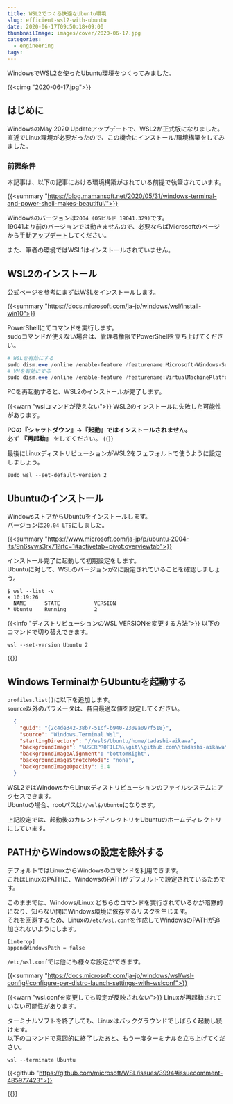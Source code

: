 ```yaml
---
title: WSL2でつくる快適なUbuntu環境
slug: efficient-wsl2-with-ubuntu
date: 2020-06-17T09:50:18+09:00
thumbnailImage: images/cover/2020-06-17.jpg
categories:
  - engineering
tags:
---
```


WindowsでWSL2を使ったUbuntu環境をつくってみました。

<!--more-->

{{<cimg "2020-06-17.jpg">}}

<!--toc-->


はじめに
--------

WindowsのMay 2020 Updateアップデートで、WSL2が正式版になりました。  
直近でLinux環境が必要だったので、この機会にインストール/環境構築をしてみました。

### 前提条件

本記事は、以下の記事における環境構築がされている前提で執筆されています。

{{<summary "https://blog.mamansoft.net/2020/05/31/windows-terminal-and-power-shell-makes-beautiful/">}}

Windowsのバージョンは`2004 (OSビルド 19041.329)`です。  
19041より前のバージョンでは動きませんので、必要ならばMicrosoftのページから[手動アップデート]してください。

[手動アップデート]: https://www.microsoft.com/ja-jp/software-download/windows10

また、筆者の環境ではWSL1はインストールされていません。


WSL2のインストール
------------------

公式ページを参考にまずはWSLをインストールします。

{{<summary "https://docs.microsoft.com/ja-jp/windows/wsl/install-win10">}}

PowerShellにてコマンドを実行します。  
sudoコマンドが使えない場合は、管理者権限でPowerShellを立ち上げてください。

```powershell
# WSLを有効にする
sudo dism.exe /online /enable-feature /featurename:Microsoft-Windows-Subsystem-Linux /all /norestart
# VMを有効にする
sudo dism.exe /online /enable-feature /featurename:VirtualMachinePlatform /all /norestart
```

PCを再起動すると、WSL2のインストールが完了します。

{{<warn "wslコマンドが使えない">}}
WSL2のインストールに失敗した可能性があります。

**PCの『シャットダウン』→『起動』ではインストールされません。**  
必ず **『再起動』** をしてください。
{{</warn>}}

最後にLinuxディストリビューションがWSL2をフェフォルトで使うように設定しましょう。

```
sudo wsl --set-default-version 2
```


Ubuntuのインストール
--------------------

WindowsストアからUbuntuをインストールします。  
バージョンは`20.04 LTS`にしました。

{{<summary "https://www.microsoft.com/ja-jp/p/ubuntu-2004-lts/9n6svws3rx71?rtc=1#activetab=pivot:overviewtab">}}

インストール完了に起動して初期設定をします。  
Ubuntuに対して、WSLのバージョンが2に設定されていることを確認しましょう。

```
$ wsl --list -v                                                                                                                                                                ⨯ 10:19:26
  NAME      STATE           VERSION
* Ubuntu    Running         2
```

{{<info "ディストリビューションのWSL VERSIONを変更する方法">}}
以下のコマンドで切り替えできます。

```
wsl --set-version Ubuntu 2
```
{{</info>}}


Windows TerminalからUbuntuを起動する
------------------------------------

`profiles.list[]`に以下を追加します。  
`source`以外のパラメータは、各自最適な値を設定してください。

```json
  {
    "guid": "{2c4de342-38b7-51cf-b940-2309a097f518}",
    "source": "Windows.Terminal.Wsl",
    "startingDirectory": "//wsl$/Ubuntu/home/tadashi-aikawa",
    "backgroundImage": "%USERPROFILE%\\git\\github.com\\tadashi-aikawa\\owl-playbook\\mnt\\windows\\wsl\\ubuntu.png",
    "backgroundImageAlignment": "bottomRight",
    "backgroundImageStretchMode": "none",
    "backgroundImageOpacity": 0.4
  }
```

WSL2ではWindowsからLinuxディストリビューションのファイルシステムにアクセスできます。  
Ubuntuの場合、rootパスは`//wsl$/Ubuntu`になります。

上記設定では、起動後のカレントディレクトリをUbuntuのホームディレクトリにしています。


PATHからWindowsの設定を除外する
-------------------------------

デフォルトではLinuxからWindowsのコマンドを利用できます。  
これはLinuxのPATHに、WindowsのPATHがデフォルトで設定されているためです。

このままでは、Windows/Linux どちらのコマンドを実行されているかが暗黙的になり、知らない間にWindows環境に依存するリスクを生じます。  
それを回避するため、Linuxの`/etc/wsl.conf`を作成してWindowsのPATHが追加されないようにします。

```
[interop]
appendWindowsPath = false
```

`/etc/wsl.conf`では他にも様々な設定ができます。

{{<summary "https://docs.microsoft.com/ja-jp/windows/wsl/wsl-config#configure-per-distro-launch-settings-with-wslconf">}}

{{<warn "wsl.confを変更しても設定が反映されない">}}
Linuxが再起動されていない可能性があります。

ターミナルソフトを終了しても、Linuxはバックグラウンドでしばらく起動し続けます。  
以下のコマンドで意図的に終了したあと、もう一度ターミナルを立ち上げてください。

```powershell
wsl --terminate Ubuntu
```

{{<github "https://github.com/microsoft/WSL/issues/3994#issuecomment-485977423">}}

{{</warn>}}

